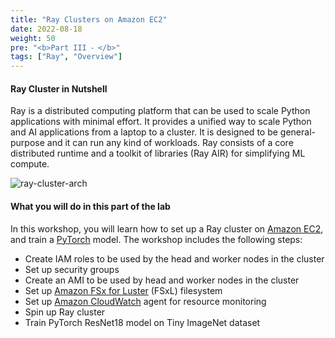 ```yaml
---
title: "Ray Clusters on Amazon EC2"
date: 2022-08-18
weight: 50
pre: "<b>Part III ⁃ </b>"
tags: ["Ray", "Overview"]
---
```


#### Ray Cluster in Nutshell

Ray is a distributed computing platform that can be used to scale Python applications with minimal effort. It provides a unified way to scale Python and AI applications from a laptop to a cluster. It is designed to be general-purpose and it can run any kind of workloads. Ray consists of a core distributed runtime and a toolkit of libraries (Ray AIR) for simplifying ML compute.

![ray-cluster-arch](/images/hpc-ray-workshop/ray_air.png)

#### What you will do in this part of the lab

In this workshop, you will learn how to set up a Ray cluster on [Amazon EC2](https://aws.amazon.com/ec2/), and train a [PyTorch](https://pytorch.org/) model. The workshop includes the following steps:

- Create IAM roles to be used by the head and worker nodes in the cluster
- Set up security groups
- Create an AMI to be used by head and worker nodes in the cluster
- Set up [Amazon FSx for Luster](https://aws.amazon.com/fsx/lustre/) (FSxL) filesystem
- Set up [Amazon CloudWatch](https://aws.amazon.com/pm/cloudwatch/) agent for resource monitoring
- Spin up Ray cluster
- Train PyTorch ResNet18 model on Tiny ImageNet dataset
